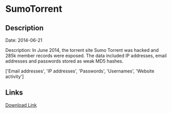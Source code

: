 # SumoTorrent

## Description

Date: 2014-06-21

Description:
In June 2014, the torrent site Sumo Torrent was hacked and 285k member records were exposed. The data included IP addresses, email addresses and passwords stored as weak MD5 hashes.


['Email addresses', 'IP addresses', 'Passwords', 'Usernames', 'Website activity']

## Links

[Download Link](https://link-to.net/1229997/930.2525431905867/dynamic/?r=aHR0cHM6Ly93d3cubWVkaWFmaXJlLmNvbS92aWV3L0pPQkF2NGF6Vk83VjZmTy9zdW1vdG9ycmVudC5zeC9maWxl)